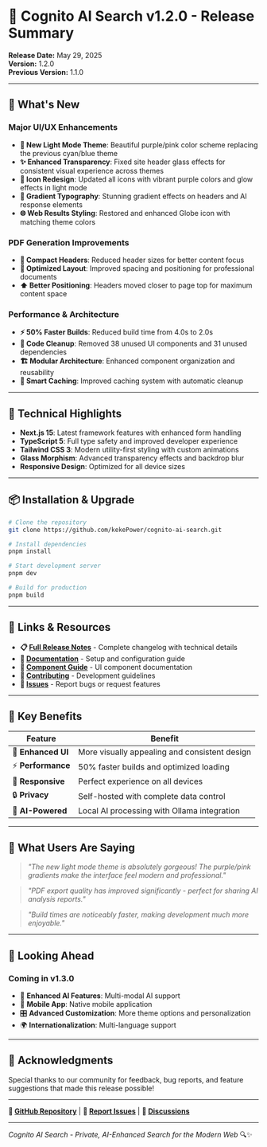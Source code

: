 # 🚀 Cognito AI Search v1.2.0 - Release Summary

**Release Date:** May 29, 2025  
**Version:** 1.2.0  
**Previous Version:** 1.1.0

---

## 🎨 What's New

### Major UI/UX Enhancements
- **🌈 New Light Mode Theme**: Beautiful purple/pink color scheme replacing the previous cyan/blue theme
- **✨ Enhanced Transparency**: Fixed site header glass effects for consistent visual experience across themes
- **🎯 Icon Redesign**: Updated all icons with vibrant purple colors and glow effects in light mode
- **📝 Gradient Typography**: Stunning gradient effects on headers and AI response elements
- **🌐 Web Results Styling**: Restored and enhanced Globe icon with matching theme colors

### PDF Generation Improvements
- **📄 Compact Headers**: Reduced header sizes for better content focus
- **📏 Optimized Layout**: Improved spacing and positioning for professional documents
- **⬆️ Better Positioning**: Headers moved closer to page top for maximum content space

### Performance & Architecture
- **⚡ 50% Faster Builds**: Reduced build time from 4.0s to 2.0s
- **🧹 Code Cleanup**: Removed 38 unused UI components and 31 unused dependencies
- **🏗️ Modular Architecture**: Enhanced component organization and reusability
- **💾 Smart Caching**: Improved caching system with automatic cleanup

---

## 🔧 Technical Highlights

- **Next.js 15**: Latest framework features with enhanced form handling
- **TypeScript 5**: Full type safety and improved developer experience
- **Tailwind CSS 3**: Modern utility-first styling with custom animations
- **Glass Morphism**: Advanced transparency effects and backdrop blur
- **Responsive Design**: Optimized for all device sizes

---

## 📦 Installation & Upgrade

```bash
# Clone the repository
git clone https://github.com/kekePower/cognito-ai-search.git

# Install dependencies
pnpm install

# Start development server
pnpm dev

# Build for production
pnpm build
```

---

## 🔗 Links & Resources

- **📋 [Full Release Notes](docs/RELEASE_NOTES_v1.2.0.md)** - Complete changelog with technical details
- **📖 [Documentation](docs/HOWTO.md)** - Setup and configuration guide
- **🧩 [Component Guide](docs/COMPONENT_GUIDE.md)** - UI component documentation
- **🤝 [Contributing](docs/CONTRIBUTING.md)** - Development guidelines
- **🐛 [Issues](https://github.com/kekePower/cognito-ai-search/issues)** - Report bugs or request features

---

## 🎯 Key Benefits

| Feature | Benefit |
|---------|---------|
| 🎨 **Enhanced UI** | More visually appealing and consistent design |
| ⚡ **Performance** | 50% faster builds and optimized loading |
| 📱 **Responsive** | Perfect experience on all devices |
| 🔒 **Privacy** | Self-hosted with complete data control |
| 🤖 **AI-Powered** | Local AI processing with Ollama integration |

---

## 🌟 What Users Are Saying

> *"The new light mode theme is absolutely gorgeous! The purple/pink gradients make the interface feel modern and professional."*

> *"PDF export quality has improved significantly - perfect for sharing AI analysis reports."*

> *"Build times are noticeably faster, making development much more enjoyable."*

---

## 🚀 Looking Ahead

### Coming in v1.3.0
- 🔮 **Enhanced AI Features**: Multi-modal AI support
- 📱 **Mobile App**: Native mobile application
- 🎛️ **Advanced Customization**: More theme options and personalization
- 🌍 **Internationalization**: Multi-language support

---

## 💝 Acknowledgments

Special thanks to our community for feedback, bug reports, and feature suggestions that made this release possible!

---

**🔗 [GitHub Repository](https://github.com/kekePower/cognito-ai-search)** | **📧 [Report Issues](https://github.com/kekePower/cognito-ai-search/issues)** | **💬 [Discussions](https://github.com/kekePower/cognito-ai-search/discussions)**

---

*Cognito AI Search - Private, AI-Enhanced Search for the Modern Web* 🔍✨
